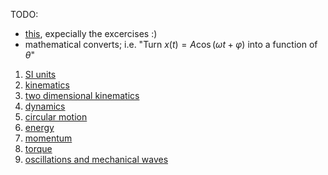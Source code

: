 TODO: 
* [this](https://phys.libretexts.org/Bookshelves/College_Physics/College_Physics_1e_(OpenStax)), expecially the excercises :)
* mathematical converts; i.e. "Turn $x(t) = A \cos(\omega t + \varphi)$ into a function of $\theta$"

1. [SI units](./units)
2. [kinematics](./1d_motion)
3. [two dimensional kinematics](./2d_motion)
4. [dynamics](./dynamics)
5. [circular motion](./circular_motion)
6. [energy](./energy)
7. [momentum](./momentum)
8. [torque](./torque)
9. [oscillations and mechanical waves](./oscillations)
